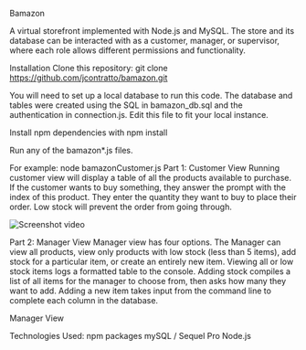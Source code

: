 Bamazon 

A virtual storefront implemented with Node.js and MySQL. The store and its database can be interacted with as a customer, manager, or supervisor, where each role allows different permissions and functionality.

Installation
Clone this repository: git clone https://github.com/jcontratto/bamazon.git

You will need to set up a local database to run this code. The database and tables were created using the SQL in bamazon_db.sql and the authentication in connection.js. Edit this file to fit your local instance.

Install npm dependencies with npm install

Run any of the bamazon*.js files.

For example: node bamazonCustomer.js
Part 1: Customer View
Running customer view will display a table of all the products available to purchase. If the customer wants to buy something, they answer the prompt with the index of this product. They enter the quantity they want to buy to place their order. Low stock will prevent the order from going through.

![Screenshot video](https://octodex.github.com/images/yaktocat.png)

Part 2: Manager View
Manager view has four options. The Manager can view all products, view only products with low stock (less than 5 items), add stock for a particular item, or create an entirely new item. Viewing all or low stock items logs a formatted table to the console. Adding stock compiles a list of all items for the manager to choose from, then asks how many they want to add. Adding a new item takes input from the command line to complete each column in the database.

Manager View

Technologies Used:
npm packages
mySQL / Sequel Pro
Node.js

